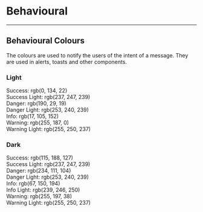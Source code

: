 
# Behavioural

---

## Behavioural Colours

The colours are used to notify the users of the intent of a message. They are used in alerts, toasts and other components.

### Light

  
Success: rgb(0, 134, 22)  
Success Light: rgb(237, 247, 239)  
Danger: rgb(190, 29, 19)  
Danger Light: rgb(253, 240, 239)  
Info: rgb(17, 105, 152)  
Warning: rgb(255, 187, 0)  
Warning Light: rgb(255, 250, 237)  


### Dark

  
Success: rgb(115, 188, 127)  
Success Light: rgb(237, 247, 239)  
Danger: rgb(234, 111, 104)  
Danger Light: rgb(253, 240, 239)  
Info: rgb(67, 150, 194)  
Info Light: rgb(239, 246, 250)  
Warning: rgb(255, 197, 38)  
Warning Light: rgb(255, 250, 237)  
